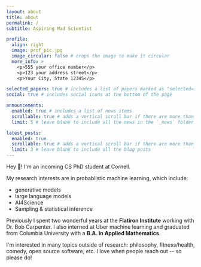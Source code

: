 ```yaml
---
layout: about
title: about
permalink: /
subtitle: Aspiring Mad Scientist

profile:
  align: right
  image: prof_pic.jpg
  image_circular: false # crops the image to make it circular
  more_info: >
    <p>555 your office number</p>
    <p>123 your address street</p>
    <p>Your City, State 12345</p>

selected_papers: true # includes a list of papers marked as "selected={true}"
social: true # includes social icons at the bottom of the page

announcements:
  enabled: true # includes a list of news items
  scrollable: true # adds a vertical scroll bar if there are more than 3 news items
  limit: 5 # leave blank to include all the news in the `_news` folder

latest_posts:
  enabled: true
  scrollable: true # adds a vertical scroll bar if there are more than 3 new posts items
  limit: 3 # leave blank to include all the blog posts
---
```


Hey 👋! I'm an incoming CS PhD student at Cornell.

My research interests are in probablistic machine learning, which include:

- generative models
- large language models
- AI4Science
- Sampling & statistical inference

Previously I spent two wonderful years at the **Flatiron Institute** working with Dr. Bob Carpenter. I also interned at Uber machine learning and graduated from Columbia University with a **B.A. in Applied Mathematics**.

I'm interested in many topics outside of research: philosophy, fitness/health, comedy, open source software, etc. I love when people reach out -- so please do!
